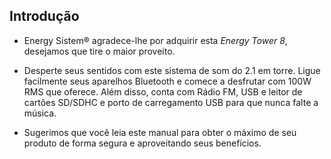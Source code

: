 ## Introdução 

* Energy Sistem® agradece-lhe por adquirir esta *Energy Tower 8*, desejamos que tire o maior proveito.

* Desperte seus sentidos com este sistema de som do 2.1 em torre. Ligue facilmente seus aparelhos Bluetooth e comece a desfrutar com 100W RMS que oferece. Além disso, conta com Rádio FM, USB e leitor de cartões SD/SDHC e porto de carregamento USB para que nunca falte a música. 

* Sugerimos que você leia este manual para obter o máximo de seu produto de forma segura e aproveitando seus benefícios.
